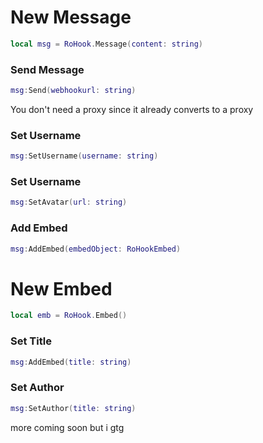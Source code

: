 # New Message
```lua
local msg = RoHook.Message(content: string)
```
### Send Message
```lua
msg:Send(webhookurl: string)
```
You don't need a proxy since it already converts to a proxy

### Set Username

```lua
msg:SetUsername(username: string)
```

### Set Username

```lua
msg:SetAvatar(url: string)
```

### Add Embed

```lua
msg:AddEmbed(embedObject: RoHookEmbed)
```



# New Embed
```lua
local emb = RoHook.Embed()
```

### Set Title

```lua
msg:AddEmbed(title: string)
```

### Set Author

```lua
msg:SetAuthor(title: string)
```

more coming soon but i gtg

